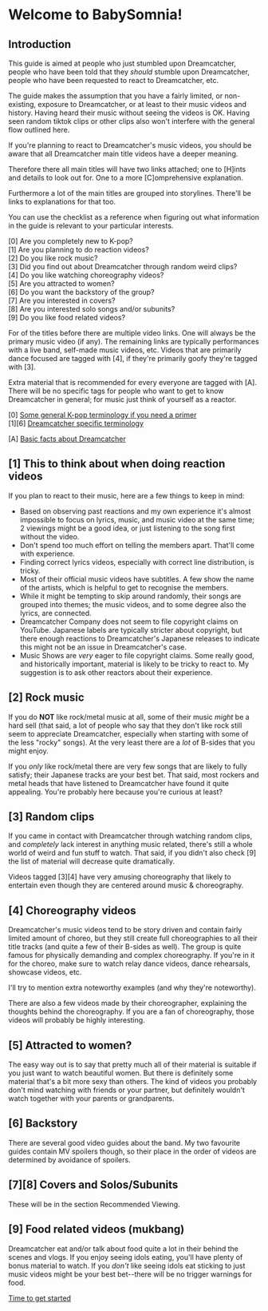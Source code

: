 # Welcome to BabySomnia!

## Introduction

This guide is aimed at people who just stumbled upon Dreamcatcher,
people who have been told that they *should* stumble upon Dreamcatcher,
people who have been requested to react to Dreamcatcher, etc.

The guide makes the assumption that you have a fairly limited, or
non-existing, exposure to Dreamcatcher, or at least to their music
videos and history. Having heard their music without seeing the videos
is OK. Having seen random tiktok clips or other clips also won't
interfere with the general flow outlined here.

If you're planning to react to Dreamcatcher's music videos,
you should be aware that all Dreamcatcher main title videos
have a deeper meaning.

Therefore there all main titles will have two links attached;
one to [H]ints and details to look out for.
One to a more [C]omprehensive explanation.

Furthermore a lot of the main titles are grouped into storylines.
There'll be links to explanations for that too.

You can use the checklist as a reference when figuring out
what information in the guide is relevant to your particular
interests.

[0] Are you completely new to K-pop?  
[1] Are you planning to do reaction videos?  
[2] Do you like rock music?  
[3] Did you find out about Dreamcatcher through random weird clips?  
[4] Do you like watching choreography videos?  
[5] Are you attracted to women?  
[6] Do you want the backstory of the group?  
[7] Are you interested in covers?  
[8] Are you interested solo songs and/or subunits?  
[9] Do you like food related videos?  

For of the titles before there are multiple video links.
One will always be the primary music video (if any). The remaining links
are typically performances with a live band, self-made music videos, etc.
Videos that are primarily dance focused are tagged with [4],
if they're primarily goofy they're tagged with [3].

Extra material that is recommended for every everyone are tagged with [A].
There will be no specific tags for people who want to get to know
Dreamcatcher in general; for music just think of yourself as a reactor.

[0] [Some general K-pop terminology if you need a primer](Kpop_terminology_primer.md)  
[1][6] [Dreamcatcher specific terminology](Dreamcatcher_specific_terminology_primer.md)

[A] [Basic facts about Dreamcatcher](Basic_facts_about_Dreamcatcher.md)

## [1] This to think about when doing reaction videos

If you plan to react to their music, here are a few things to keep in mind:

* Based on observing past reactions and my own experience it's almost impossible to focus on lyrics, music, and music video at the same time; 2 viewings might be a good idea, or just listening to the song first without the video.
* Don't spend too much effort on telling the members apart. That'll come with experience.
* Finding correct lyrics videos, especially with correct line distribution, is tricky.
* Most of their official music videos have subtitles. A few show the name of the artists, which is helpful to get to recognise the members.
* While it might be tempting to skip around randomly, their songs are grouped into themes; the music videos, and to some degree also the lyrics, are connected.
* Dreamcatcher Company does not seem to file copyright claims on YouTube. Japanese labels are typically stricter about copyright, but there enough reactions to Dreamcatcher's Japanese releases to indicate this might not be an issue in Dreamcatcher's case.
* Music Shows are *very* eager to file copyright claims. Some really good, and historically important, material is likely to be tricky to react to. My suggestion is to ask other reactors about their experience.

## [2] Rock music

If you do **NOT** like rock/metal music at all, some of their music *might* be
a hard sell (that said, a lot of people who say that they don't like
rock still seem to appreciate Dreamcatcher, especially when starting
with some of the less "rocky" songs). At the very least there are a
*lot* of B-sides that you might enjoy.

If you *only* like rock/metal there are very few songs that are likely
to fully satisfy; their Japanese tracks are your best bet. That said,
most rockers and metal heads that have listened to Dreamcatcher have
found it quite appealing. You're probably here because you're curious at
least?

## [3] Random clips

If you came in contact with Dreamcatcher through watching random clips,
and *completely* lack interest in anything music related, there's still
a whole world of weird and fun stuff to watch. That said, if you didn't
also check [9] the list of material will decrease quite dramatically.

Videos tagged [3][4] have very amusing choreography that likely to
entertain even though they are centered around music & choreography.

## [4] Choreography videos

Dreamcatcher's music videos tend to be story driven and contain fairly
limited amount of choreo, but they still create full choreographies to
all their title tracks (and quite a few of their B-sides as well).
The group is quite famous for physically demanding and complex choreography.
If you're in it for the choreo, make sure to watch relay dance videos,
dance rehearsals, showcase videos, etc.

I'll try to mention extra noteworthy examples (and why they're noteworthy).

There are also a few videos made by their choreographer, explaining the
thoughts behind the choreography. If you are a fan of choreography,
those videos will probably be highly interesting.

## [5] Attracted to women?

The easy way out is to say that pretty much all of their material is
suitable if you just want to watch beautiful women. But there is
definitely some material that's a bit more sexy than others. The kind
of videos you probably don't mind watching with friends or your partner,
but definitely wouldn't watch together with your parents or
grandparents.

## [6] Backstory

There are several good video guides about the band. My two favourite
guides contain MV spoilers though, so their place in the order of videos
are determined by avoidance of spoilers.

## [7][8] Covers and Solos/Subunits

These will be in the section Recommended Viewing.

## [9] Food related videos (mukbang)

Dreamcatcher eat and/or talk about food quite a lot in their behind the scenes and vlogs. If you enjoy seeing idols eating, you'll have plenty of bonus material to watch.
If you *don't* like seeing idols eat sticking to just music videos might be your best bet--there will be no trigger warnings for food.

[Time to get started](Video_guide.md)
